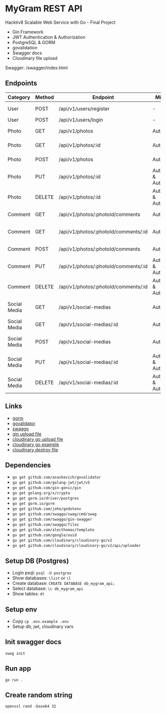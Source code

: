 # MyGram REST API

Hacktiv8 Scalable Web Service with Go - Final Project

- Gin Framework
- JWT Authentication & Authorization
- PostgreSQL & GORM
- govalidation
- Swagger docs
- Cloudinary file upload

Swagger: /swagger/index.html

## Endpoints

| Category     | Method | Endpoint                             | Middleware                     | Description               |
|--------------|--------|--------------------------------------|--------------------------------|---------------------------|
| User         | POST   | /api/v1/users/register               | -                              | User registration         |
| User         | POST   | /api/v1/users/login                  | -                              | User login                |
| Photo        | GET    | /api/v1/photos                       | Authentication                 | Get all photos            |
| Photo        | GET    | /api/v1/photos/:id                   | Authentication                 | Get photo by ID           |
| Photo        | POST   | /api/v1/photos                       | Authentication                 | Create new photo          |
| Photo        | PUT    | /api/v1/photos/:id                   | Authentication & Authorization | Update photo by ID        |
| Photo        | DELETE | /api/v1/photos/:id                   | Authentication & Authorization | Delete photo by ID        |
| Comment      | GET    | /api/v1/photos/:photoId/comments     | Authentication                 | Get all comments          |
| Comment      | GET    | /api/v1/photos/:photoId/comments/:id | Authentication                 | Get comment by ID         |
| Comment      | POST   | /api/v1/photos/:photoId/comments     | Authentication                 | Create new comment        |
| Comment      | PUT    | /api/v1/photos/:photoId/comments/:id | Authentication & Authorization | Update comment by ID      |
| Comment      | DELETE | /api/v1/photos/:photoId/comments/:id | Authentication & Authorization | Delete comment by ID      |
| Social Media | GET    | /api/v1/social-medias                | Authentication                 | Get all social medias     |
| Social Media | GET    | /api/v1/social-medias/:id            | Authentication                 | Get social media by ID    |
| Social Media | POST   | /api/v1/social-medias                | Authentication                 | Create new social media   |
| Social Media | PUT    | /api/v1/social-medias/:id            | Authentication & Authorization | Update social media by ID |
| Social Media | DELETE | /api/v1/social-medias/:id            | Authentication & Authorization | Delete social media by ID |

## Links

- [gorm](https://gorm.io/)
- [govalidator](https://github.com/asaskevich/govalidator)
- [swaggo](https://github.com/swaggo/swag)
- [gin upload file](https://gin-gonic.com/docs/examples/upload-file/single-file/)
- [cloudinary go upload file](https://cloudinary.com/documentation/go_image_and_video_upload)
- [cloudinary go example](https://cloudinary.com/documentation/go_integration#complete_sdk_example)
- [cloudinary destroy file](https://cloudinary.com/documentation/image_upload_api_reference#destroy_method)

## Dependencies

- `go get github.com/asaskevich/govalidator`
- `go get github.com/golang-jwt/jwt/v5`
- `go get github.com/gin-gonic/gin`
- `go get golang.org/x/crypto`
- `go get gorm.io/driver/postgres`
- `go get gorm.io/gorm`
- `go get github.com/joho/godotenv`
- `go get github.com/swaggo/swag/cmd/swag`
- `go get github.com/swaggo/gin-swagger`
- `go get github.com/swaggo/files`
- `go get github.com/alecthomas/template`
- `go get github.com/google/uuid`
- `go get github.com/cloudinary/cloudinary-go/v2`
- `go get github.com/cloudinary/cloudinary-go/v2/api/uploader`

## Setup DB (Postgres)

- Login psql: `psql -U postgres`
- Show databases: `\list` or `\l`
- Create database: `CREATE DATABASE db_mygram_api;`
- Select database: `\c db_mygram_api`
- Show tables: `dt`

## Setup env

- Copy `cp .env.example .env`
- Setup db, jwt, cloudinary vars

## Init swagger docs

`swag init`

## Run app

`go run .`

## Create random string

`openssl rand -base64 32`
